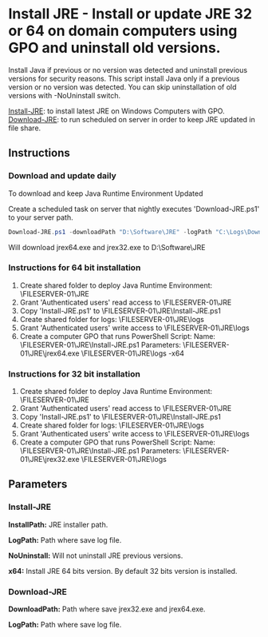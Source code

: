 # Install JRE - Install or update JRE 32 or 64 on domain computers using GPO and uninstall old versions.

Install Java if previous or no version was detected and uninstall previous versions for security reasons.
This script install Java only if a previous version or no version was detected.
You can skip uninstallation of old versions with -NoUninstall switch.

[Install-JRE](https://raw.githubusercontent.com/juangranados/powershell-scripts/main/Install%20Print%20Drivers%20Remotely/Install-JRE.ps1): to install latest JRE on Windows Computers with GPO.
[Download-JRE](https://raw.githubusercontent.com/juangranados/powershell-scripts/main/Install%20Print%20Drivers%20Remotely/Download-JRE.ps1): to run scheduled on server in order to keep JRE updated in file share.

## Instructions

### Download and update daily

To download and keep Java Runtime Environment Updated

Create a scheduled task on server that nightly executes 'Download-JRE.ps1' to your server path.

```powershell
Download-JRE.ps1 -downloadPath "D:\Software\JRE" -logPath "C:\Logs\DownloadJRE"
```
Will download jrex64.exe and jrex32.exe to D:\Software\JRE

### Instructions for 64 bit installation

1. Create shared folder to deploy Java Runtime Environment: \\FILESERVER-01\JRE
2. Grant 'Authenticated users' read access to \\FILESERVER-01\JRE
3. Copy 'Install-JRE.ps1' to \\FILESERVER-01\JRE\Install-JRE.ps1
4. Create shared folder for logs: \\FILESERVER-01\JRE\logs
5. Grant 'Authenticated users' write access to \\FILESERVER-01\JRE\logs
6. Create a computer GPO that runs PowerShell Script:
Name: \\FILESERVER-01\JRE\Install-JRE.ps1
Parameters: \\FILESERVER-01\JRE\jrex64.exe \\FILESERVER-01\JRE\logs -x64

### Instructions for 32 bit installation

1. Create shared folder to deploy Java Runtime Environment: \\FILESERVER-01\JRE
2. Grant 'Authenticated users' read access to \\FILESERVER-01\JRE
3. Copy 'Install-JRE.ps1' to \\FILESERVER-01\JRE\Install-JRE.ps1
4. Create shared folder for logs: \\FILESERVER-01\JRE\logs
5. Grant 'Authenticated users' write access to \\FILESERVER-01\JRE\logs
6. Create a computer GPO that runs PowerShell Script:
Name: \\FILESERVER-01\JRE\Install-JRE.ps1
Parameters: \\FILESERVER-01\JRE\jrex32.exe \\FILESERVER-01\JRE\logs

## Parameters

### Install-JRE

**InstallPath:** JRE installer path.

**LogPath:** Path where save log file.

**NoUninstall:** Will not uninstall JRE previous versions.

**x64:** Install JRE 64 bits version. By default 32 bits version is installed.

### Download-JRE

**DownloadPath:** Path where save jrex32.exe and jrex64.exe.

**LogPath:** Path where save log file.